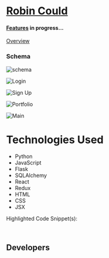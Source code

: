 # [Robin Could](https://robinhood-aa.herokuapp.com/)

####  [Features](blob) in progress...


[Overview](blob) 


### Schema

![schema](https://user-images.githubusercontent.com/65651149/125984971-27fbe2ec-b4e8-455c-b1a1-9dd245b1ef0b.jpeg)

![Login](https://i.gyazo.com/298fa426462efce84d632b3b36d60d0a.jpg)

![Sign Up](https://gyazo.com/69791253144626a93731f735414ecbc7.jpeg)

![Portfolio](https://gyazo.com/28579c7e101c7f8ba72960d706172ff7.jpeg)

![Main](https://gyazo.com/ddcec724ee2f0b627f94272903ce1d62.jpeg)

# Technologies Used
 - Python
 - JavaScript
 - Flask
 - SQLAlchemy
 - React
 - Redux
 - HTML
 - CSS
 - JSX

Highlighted Code Snippet(s):

```javascript



```

## Developers



